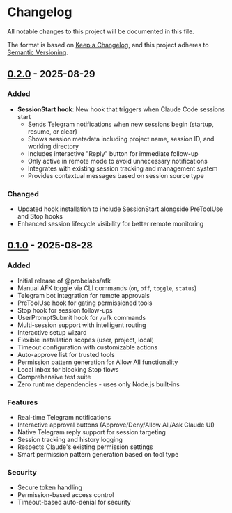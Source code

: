 # Changelog

All notable changes to this project will be documented in this file.

The format is based on [Keep a Changelog](https://keepachangelog.com/en/1.0.0/),
and this project adheres to [Semantic Versioning](https://semver.org/spec/v2.0.0.html).

## [0.2.0] - 2025-08-29

### Added
- **SessionStart hook**: New hook that triggers when Claude Code sessions start
  - Sends Telegram notifications when new sessions begin (startup, resume, or clear)
  - Shows session metadata including project name, session ID, and working directory
  - Includes interactive "Reply" button for immediate follow-up
  - Only active in remote mode to avoid unnecessary notifications
  - Integrates with existing session tracking and management system
  - Provides contextual messages based on session source type

### Changed
- Updated hook installation to include SessionStart alongside PreToolUse and Stop hooks
- Enhanced session lifecycle visibility for better remote monitoring

## [0.1.0] - 2025-08-28

### Added
- Initial release of @probelabs/afk
- Manual AFK toggle via CLI commands (`on`, `off`, `toggle`, `status`)
- Telegram bot integration for remote approvals
- PreToolUse hook for gating permissioned tools
- Stop hook for session follow-ups
- UserPromptSubmit hook for `/afk` commands
- Multi-session support with intelligent routing
- Interactive setup wizard
- Flexible installation scopes (user, project, local)
- Timeout configuration with customizable actions
- Auto-approve list for trusted tools
- Permission pattern generation for Allow All functionality
- Local inbox for blocking Stop flows
- Comprehensive test suite
- Zero runtime dependencies - uses only Node.js built-ins

### Features
- Real-time Telegram notifications
- Interactive approval buttons (Approve/Deny/Allow All/Ask Claude UI)
- Native Telegram reply support for session targeting
- Session tracking and history logging
- Respects Claude's existing permission settings
- Smart permission pattern generation based on tool type

### Security
- Secure token handling
- Permission-based access control
- Timeout-based auto-denial for security

[0.2.0]: https://github.com/probelabs/afk/releases/tag/v0.2.0
[0.1.0]: https://github.com/probelabs/afk/releases/tag/v0.1.0